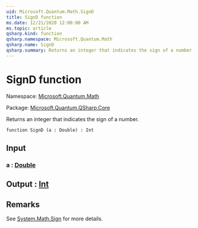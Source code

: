 ```yaml
---
uid: Microsoft.Quantum.Math.SignD
title: SignD function
ms.date: 12/21/2020 12:00:00 AM
ms.topic: article
qsharp.kind: function
qsharp.namespace: Microsoft.Quantum.Math
qsharp.name: SignD
qsharp.summary: Returns an integer that indicates the sign of a number.
---
```


# SignD function

Namespace: [Microsoft.Quantum.Math](xref:Microsoft.Quantum.Math)

Package: [Microsoft.Quantum.QSharp.Core](https://nuget.org/packages/Microsoft.Quantum.QSharp.Core)


Returns an integer that indicates the sign of a number.

```qsharp
function SignD (a : Double) : Int
```


## Input

### a : [Double](xref:microsoft.quantum.lang-ref.double)





## Output : [Int](xref:microsoft.quantum.lang-ref.int)



## Remarks

See [System.Math.Sign](https://docs.microsoft.com/dotnet/api/system.math.sign) for more details.